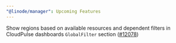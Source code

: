 ```yaml
---
"@linode/manager": Upcoming Features
---
```


Show regions based on available resources and dependent filters in CloudPulse dashboards `GlobalFilter` section ([#12078](https://github.com/linode/manager/pull/12078))
